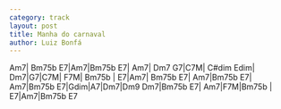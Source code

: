```yaml
---
category: track
layout: post
title: Manha do carnaval
author: Luiz Bonfá
---
```


<canvas class="chords"  markdown="0">Am7| Bm75b E7|Am7|Bm75b E7| Am7| Dm7 G7|C7M| C#dim Edim|
Dm7|G7|C7M| F7M| Bm75b | E7|Am7| Bm75b E7|
Am7|Bm75b E7| Am7|Bm75b E7|Gdim|A7|Dm7|Dm9
Dm7|Bm75b E7| Am7|F7M|Bm75b | E7|Am7|Bm75b E7</canvas>





